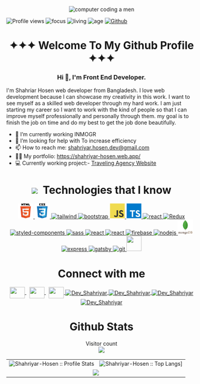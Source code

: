 <p align="center" ><img alt="computer coding a men" src="https://i.ibb.co/9pNj7M3/coding.gif" width="100%" height="320" /></p>

![Profile views](https://gpvc.arturio.dev/Shahriyar-Hosen)
![focus](https://img.shields.io/badge/focus-FullStack-critical)
![living](https://img.shields.io/badge/living-Natore-3c9)
![age](https://img.shields.io/badge/age-21-blueviolet)
[![Github](https://img.shields.io/github/followers/Shahriyar-Hosen?label=Follow&style=social)](https://github.com/Shahriyar-Hosen)&nbsp;

<!--START_SECTION:waka-->
<!-- ![Code Time](http://img.shields.io/badge/Code%20Time-1%2C187%20hrs%2034%20mins-blue)
 -->
<!-- ![views](https://komarev.com/ghpvc/?username=shahriyarhosen&label=Profile%20views&color=0e75b6&style=flat) -->

<!-- git commit --amend --date="2023-02-24 10:28:14" -->

<h1 align="center"> ✦✦✦ Welcome To My Github Profile ✦✦✦ </h1>
<h3 align="center"> Hi 👋, I'm Front End Developer.</h3>

I'm Shahriar Hosen web developer from Bangladesh. I love web development because I can showcase my creativity in this work. I want to see myself as a skilled web developer through my hard work. I am just starting my career so I want to work with the kind of people so that I can improve myself professionally and personally through them. my goal is to finish the job on time and do my best to get the job done beautifully.

<!-- [![Github](https://img.shields.io/github/followers/shahriyarhosen?label=Follow&style=social)](https://github.com/shahriyarhosen)&nbsp;![Profile views](https://gpvc.arturio.dev/shahriyarhosen) -->

- 🌱 I’m currently working INMOGR
- 🤔 I’m looking for help with To increase efficiency
- 📫 How to reach me: shahriyar.hosen.dev@gmail.com
- 🕵️‍♂️ My portfolio: https://shahriyar-hosen.web.app/
- 💻 Currently working project:- [Traveling Agency Website](https://traveling-agency.web.app/)

<h1 align="center">
<img src = "https://media2.giphy.com/media/QssGEmpkyEOhBCb7e1/giphy.gif?cid=ecf05e47a0n3gi1bfqntqmob8g9aid1oyj2wr3ds3mg700bl&rid=giphy.gif" width='50'/>
&nbsp;Technologies that I know</h1>
<p align="center">
<a href="https://www.w3.org/html/" target="_blank" rel="noreferrer"> 
<img src="https://raw.githubusercontent.com/devicons/devicon/master/icons/html5/html5-original-wordmark.svg" alt="html5" width="40" height="40"/> 
</a> 
<a href="https://www.w3schools.com/css/" target="_blank" rel="noreferrer"> 
<img src="https://raw.githubusercontent.com/devicons/devicon/master/icons/css3/css3-original-wordmark.svg" alt="css3" width="40" height="40"/> 
</a> 
<a href="https://tailwindcss.com/" target="_blank" rel="noreferrer"> 
<img src="https://www.vectorlogo.zone/logos/tailwindcss/tailwindcss-icon.svg" alt="tailwind" width="40" height="40"/> 
</a> 
<a href="https://getbootstrap.com" target="_blank" rel="noreferrer"> 
<img src="https://i.ibb.co/6BRCwLQ/bootstrap.png" alt="bootstrap" width="40" height="40"/> 
</a> 
<a href="https://developer.mozilla.org/en-US/docs/Web/JavaScript" target="_blank" rel="noreferrer"> 
<img src="https://raw.githubusercontent.com/devicons/devicon/master/icons/javascript/javascript-original.svg" alt="javascript" width="40" height="40"/> 
</a>
 <a href="https://www.typescriptlang.org/" target="_blank" rel="noreferrer"> 
<img src="https://raw.githubusercontent.com/devicons/devicon/master/icons/typescript/typescript-original.svg" alt="typescript" width="40" height="40"/> 
</a>
<a href="https://reactjs.org/" target="_blank" rel="noreferrer"> 
<img src="https://i.ibb.co/5xXVNVh/react.png" alt="react" width="40" height="40"/> 
</a> 
<a href="https://redux.js.org/" target="_blank" rel="noreferrer"> 
<img src="https://i.ibb.co/v4BFdS7/Redux.png" alt="Redux" width="40" height="40"/> 
</a> 
 <a href="https://styled-components.com/" target="_blank" rel="noreferrer"> 
<img src="https://res.cloudinary.com/dev-shahriyar/image/upload/v1677149819/Store/styled-components_uwtdhi.png" alt="styled-components" width="40" height="40"/> 
</a> 
<a href="https://sass-lang.com/" target="_blank" rel="noreferrer"> 
<img src="https://res.cloudinary.com/dev-shahriyar/image/upload/v1677149356/Store/sass_dh63as.svg" alt="sass" width="40" height="40"/> 
</a> 
<a href="https://reactrouter.com/" target="_blank" rel="noreferrer"> 
<img src="https://i.ibb.co/72RyCgr/route-removebg-preview.png" alt="react" width="40" height="40"/> 
</a>
<a href="https://react-query.tanstack.com/" target="_blank" rel="noreferrer"> 
<img src="https://i.ibb.co/KG89Bqd/Screenshot-1-removebg-preview.png" alt="react" width="40" height="40"/> 
</a>
<a href="https://firebase.google.com/" target="_blank" rel="noreferrer"> 
<img src="https://www.vectorlogo.zone/logos/firebase/firebase-icon.svg" alt="firebase" width="40" height="40"/> 
</a>

<a href="https://nodejs.org" target="_blank" rel="noreferrer"> 
<img src="https://res.cloudinary.com/dev-shahriyar/image/upload/v1676877581/Store/node-js_yvcjpp.png" alt="nodejs" width="35" height="40"/> 
</a> 
<a href="https://www.mongodb.com/" target="_blank" rel="noreferrer"> 
<img src="https://raw.githubusercontent.com/devicons/devicon/master/icons/mongodb/mongodb-original-wordmark.svg" alt="mongodb" width="40" height="40"/> 
</a> 
<a href="https://expressjs.com" target="_blank" rel="noreferrer"> 
<img src="https://res.cloudinary.com/dev-shahriyar/image/upload/v1676877264/Store/Express-js_r4har1.png" alt="express" width="40" height="40"/> 
</a>

 <a href="https://www.gatsbyjs.com/" target="_blank" rel="noreferrer"> 
<img src="https://res.cloudinary.com/dev-shahriyar/image/upload/v1677149356/Store/gatsby_nk1bel.svg" alt="gatsby" width="40" height="40"/> 
</a>

<a href="https://git-scm.com/" target="_blank" rel="noreferrer"> 
<img src="https://www.vectorlogo.zone/logos/git-scm/git-scm-icon.svg" alt="git" width="40" height="40"/> 
</a>

<a href="https://app.netlify.com/" target="_blank" rel="noreferrer"> 
<img src="https://i.ibb.co/HXbptwp/5bSckoxz.png" width="40" height="40"/> 
</a> 
</p>

<h1 align="center">Connect with me</h1>

<p align="center">
<a href="mailto:shahriyar.hosen.dev@gmail.com" target="_blank" rel="noopener" >
<img align="center" src="https://www.pngkey.com/png/full/84-840977_email-png-icon.png" height="30" width="40"/>
</a>&nbsp;
<a href="https://stackoverflow.com/users/18384022/shahriyar-hosen" target="_blank" rel="noopener" >
<img align="center" src="https://cdn.iconscout.com/icon/free/png-256/stackoverflow-2-432547.png" height="30" width="40"/>
</a>&nbsp;
<a href="https://shahriyar-hosen.web.app/" target="_blank" rel="noopener">
<img align="center" src="https://i.ibb.co/j68NX6q/protfolio.png" height="30" width="40" />
</a>
<a  href="https://twitter.com/Dev_Shahriyar" target="blank">
<img  align="center" src="https://raw.githubusercontent.com/rahuldkjain/github-profile-readme-generator/master/src/images/icons/Social/twitter.svg" alt="Dev_Shahriyar" height="30" width="40" />
</a>
<a href="https://www.linkedin.com/in/shahriyar-hossen/" target="blank">
<img align="center" src="https://raw.githubusercontent.com/rahuldkjain/github-profile-readme-generator/master/src/images/icons/Social/linked-in-alt.svg" alt="Dev_Shahriyar" height="30" width="40" />
</a>
<a href="https://www.facebook.com/shahriyar.hosen.dev/" target="blank">
<img align="center" src="https://raw.githubusercontent.com/rahuldkjain/github-profile-readme-generator/master/src/images/icons/Social/facebook.svg" alt="Dev_Shahriyar" height="30" width="40" />
</a>
<a href="https://www.instagram.com/dev_shahriyar/" target="blank">
<img align="center" src="https://raw.githubusercontent.com/rahuldkjain/github-profile-readme-generator/master/src/images/icons/Social/instagram.svg" alt="Dev_Shahriyar" height="30" width="40" />
</a>
</p>

<!-- <h1></h1> -->

<!--Other Mode -->
<!--chartreuse-dark  -->
<!-- gotham -->
<!-- <h3 align="center">Contribution Graph</h3>

[![Shahriyar-Hosen's github activity graph](https://activity-graph.herokuapp.com/graph?username=Shahriyar-Hosen&theme=chartreuse-dark)](https://github.com/ashutosh00710/github-readme-activity-graph)
<br> -->

<p align="center">
   <table>
   <h1 align="center">Github Stats</h1>
   
   <p align="center"> 
     Visitor count <br/>
     <img src="https://profile-counter.glitch.me/shahriyarhosen/count.svg" />
   </p>
       <tr>
       <td><img alt="Shahriyar-Hosen :: Profile Stats" src="https://github-readme-stats.vercel.app/api?username=Shahriyar-Hosen&theme=blue-green&amp;show_icons=true&amp;count_private=true&amp;hide_border=true" /></td>
<!--     &hide=html     -->
       <td><img alt="Shahriyar-Hosen :: Top Langs]" src="https://github-readme-stats.vercel.app/api/top-langs/?username=Shahriyar-Hosen&langs_count=14&theme=blue-green&layout=compact&hide=html"> </td>
     </tr>
     <tr>
        <td colspan="2" align="center"><img  align="center" src="https://github-readme-streak-stats.herokuapp.com?user=Shahriyar-Hosen&theme=blue-green&hide_border=true"></td>
     </tr>
   </table>
</p>
